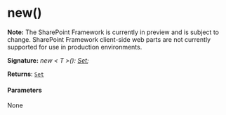 # new()
**Note:** The SharePoint Framework is currently in preview and is subject to change. SharePoint Framework client-side web parts are not currently supported for use in production environments.





**Signature:** _new < T >(): [Set](../../es6-collections.api/interface/set.md)<T>;_

**Returns**: [`Set`](../../es6-collections.api/interface/set.md)<T>





#### Parameters
None


